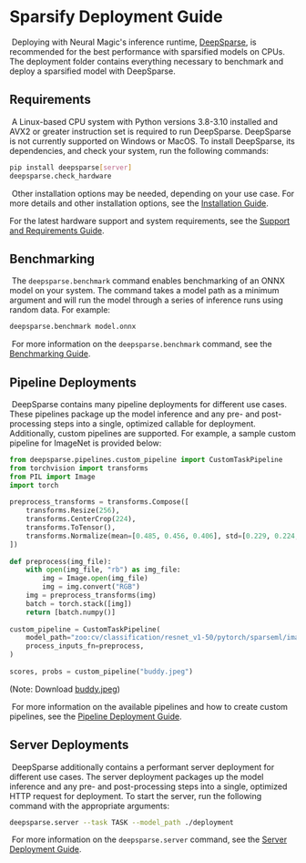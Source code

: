 # Sparsify Deployment Guide
​
Deploying with Neural Magic's inference runtime, [DeepSparse](https://github.com/neuralmagic/deepsparse), is recommended for the best performance with sparsified models on CPUs.
The deployment folder contains everything necessary to benchmark and deploy a sparsified model with DeepSparse.
​
## Requirements
​
A Linux-based CPU system with Python versions 3.8-3.10 installed and AVX2 or greater instruction set is required to run DeepSparse.
DeepSparse is not currently supported on Windows or MacOS.
To install DeepSparse, its dependencies, and check your system, run the following commands:
​
```bash
pip install deepsparse[server]
deepsparse.check_hardware
```
​
Other installation options may be needed, depending on your use case.
For more details and other installation options, see the [Installation Guide](https://github.com/neuralmagic/deepsparse).

For the latest hardware support and system requirements, see the [Support and Requirements Guide](https://github.com/neuralmagic/deepsparse).
​
## Benchmarking
​
The `deepsparse.benchmark` command enables benchmarking of an ONNX model on your system.
The command takes a model path as a minimum argument and will run the model through a series of inference runs using random data.
For example:
​
```bash
deepsparse.benchmark model.onnx
```
​
For more information on the `deepsparse.benchmark` command, see the [Benchmarking Guide](https://github.com/neuralmagic/deepsparse/blob/main/docs/user-guide/deepsparse-benchmarking.md).
​
## Pipeline Deployments
​
DeepSparse contains many pipeline deployments for different use cases.
These pipelines package up the model inference and any pre- and post-processing steps into a single, optimized callable for deployment.
Additionally, custom pipelines are supported.
For example, a sample custom pipeline for ImageNet is provided below:
​
```python
from deepsparse.pipelines.custom_pipeline import CustomTaskPipeline
from torchvision import transforms
from PIL import Image
import torch
​
preprocess_transforms = transforms.Compose([
    transforms.Resize(256),
    transforms.CenterCrop(224),
    transforms.ToTensor(),
    transforms.Normalize(mean=[0.485, 0.456, 0.406], std=[0.229, 0.224, 0.225]),
])
​
def preprocess(img_file):
    with open(img_file, "rb") as img_file:
        img = Image.open(img_file)
        img = img.convert("RGB")
    img = preprocess_transforms(img)
    batch = torch.stack([img])
    return [batch.numpy()] 
​
custom_pipeline = CustomTaskPipeline(
    model_path="zoo:cv/classification/resnet_v1-50/pytorch/sparseml/imagenet/pruned90_quant-none",
    process_inputs_fn=preprocess,
)
​
scores, probs = custom_pipeline("buddy.jpeg")
```
(Note: Download [buddy.jpeg](https://github.com/neuralmagic/deepsparse/blob/main/tests/deepsparse/pipelines/sample_images/buddy.jpeg))

​
For more information on the available pipelines and how to create custom pipelines, see the [Pipeline Deployment Guide](https://github.com/neuralmagic/deepsparse/blob/main/docs/user-guide/deepsparse-benchmarking.md).
​
## Server Deployments
​
DeepSparse additionally contains a performant server deployment for different use cases.
The server deployment packages up the model inference and any pre- and post-processing steps into a single, optimized HTTP request for deployment.
To start the server, run the following command with the appropriate arguments:
​
```bash
deepsparse.server --task TASK --model_path ./deployment
```
​
For more information on the `deepsparse.server` command, see the [Server Deployment Guide](https://github.com/neuralmagic/deepsparse/blob/main/docs/user-guide/deepsparse-server.md).
